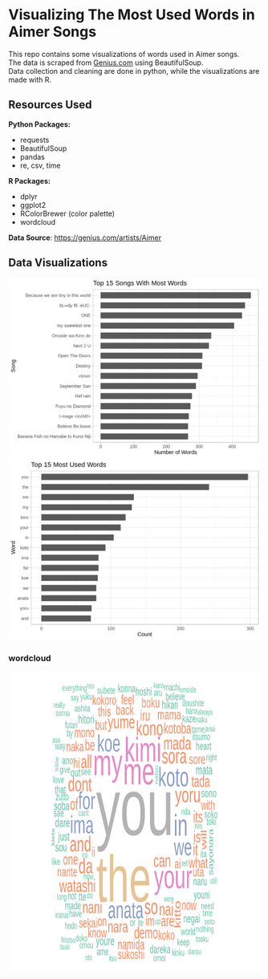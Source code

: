 # Visualizing The Most Used Words in Aimer Songs 

This repo contains some visualizations of words used in Aimer songs.  
The data is scraped from [Genius.com](https://genius.com/artists/Aimer) using BeautifulSoup.  
Data collection and cleaning are done in python, while the visualizations are made with R.  

## Resources Used
**Python Packages:**
- requests
- BeautifulSoup
- pandas
- re, csv, time
 
**R Packages:**  
- dplyr
- ggplot2
- RColorBrewer (color palette)
- wordcloud

**Data Source**: https://genius.com/artists/Aimer

## Data Visualizations
<img src="https://github.com/rmrt1n/aimer_lyrics_viz/blob/master/top15_songs.png" width="600"/>
<img src="https://github.com/rmrt1n/aimer_lyrics_viz/blob/master/top15_words.png" width="600">  

### wordcloud
<img src="https://github.com/rmrt1n/aimer_lyrics_viz/blob/master/wordcloud.png" height="600"/> 

